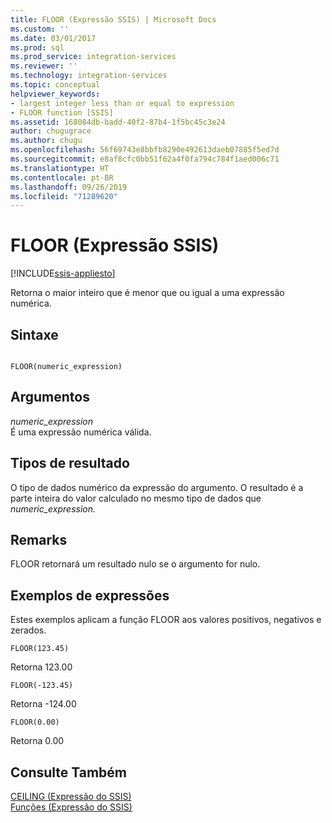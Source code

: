 ```yaml
---
title: FLOOR (Expressão SSIS) | Microsoft Docs
ms.custom: ''
ms.date: 03/01/2017
ms.prod: sql
ms.prod_service: integration-services
ms.reviewer: ''
ms.technology: integration-services
ms.topic: conceptual
helpviewer_keywords:
- largest integer less than or equal to expression
- FLOOR function [SSIS]
ms.assetid: 168084db-badd-40f2-87b4-1f5bc45c3e24
author: chugugrace
ms.author: chugu
ms.openlocfilehash: 56f69743e8bbfb8290e492613daeb07885f5ed7d
ms.sourcegitcommit: e8af8cfc0bb51f62a4f0fa794c784f1aed006c71
ms.translationtype: HT
ms.contentlocale: pt-BR
ms.lasthandoff: 09/26/2019
ms.locfileid: "71289620"
---
```

# <a name="floor-ssis-expression"></a>FLOOR (Expressão SSIS)

[!INCLUDE[ssis-appliesto](../../includes/ssis-appliesto-ssvrpluslinux-asdb-asdw-xxx.md)]


  Retorna o maior inteiro que é menor que ou igual a uma expressão numérica.  
  
## <a name="syntax"></a>Sintaxe  
  
```  
  
FLOOR(numeric_expression)  
```  
  
## <a name="arguments"></a>Argumentos  
 *numeric_expression*  
 É uma expressão numérica válida.  
  
## <a name="result-types"></a>Tipos de resultado  
 O tipo de dados numérico da expressão do argumento. O resultado é a parte inteira do valor calculado no mesmo tipo de dados que *numeric_expression.*  
  
## <a name="remarks"></a>Remarks  
 FLOOR retornará um resultado nulo se o argumento for nulo.  
  
## <a name="expression-examples"></a>Exemplos de expressões  
 Estes exemplos aplicam a função FLOOR aos valores positivos, negativos e zerados.  
  
```  
FLOOR(123.45)  
```  
  
 Retorna 123.00  
  
```  
FLOOR(-123.45)  
```  
  
 Retorna -124.00  
  
```  
FLOOR(0.00)  
```  
  
 Retorna 0.00  
  
## <a name="see-also"></a>Consulte Também  
 [CEILING &#40;Expressão do SSIS&#41;](../../integration-services/expressions/ceiling-ssis-expression.md)   
 [Funções &#40;Expressão do SSIS&#41;](../../integration-services/expressions/functions-ssis-expression.md)  
  
  
